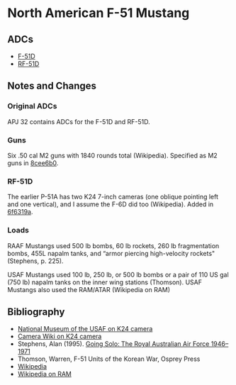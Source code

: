 # North American F-51 Mustang

## ADCs

- [F-51D](F-51D.json)
- [RF-51D](RF-51D.json)

## Notes and Changes

### Original ADCs

APJ 32 contains ADCs for the F-51D and RF-51D.

### Guns

Six .50 cal M2 guns with 1840 rounds total (Wikipedia). Specified as M2 guns in [8cee6b0](https://github.com/alanwatsonforster/apxo/commit/8cee6b01a1744e54cf70e85c08d94d8a57d71be3).

### RF-51D

The earlier P-51A has two K24 7-inch cameras (one oblique pointing left and one vertical), and I assume the F-6D did too (Wikipedia). Added in [6f6319a](https://github.com/alanwatsonforster/apxo/commit/6f6319ac58eb8098d0159d2f888180dc3ee0aaea).

### Loads

RAAF Mustangs used 500 lb bombs, 60 lb rockets, 260 lb fragmentation bombs, 455L napalm tanks, and “armor piercing high-velocity rockets" (Stephens, p. 225).

USAF Mustangs used 100 lb, 250 lb, or 500 lb bombs or a pair of 110 US gal (750 lb) napalm tanks on the inner wing stations (Thomson). USAF Mustangs also used the RAM/ATAR (Wikipedia on RAM)

## Bibliography

- [National Museum of the USAF on K24 camera](https://www.nationalmuseum.af.mil/Visit/Museum-Exhibits/Fact-Sheets/Display/Article/196129/k-24-camera/)
- [Camera Wiki on K24 camera](http://camera-wiki.org/wiki/Kodak_K-24)
- Stephens, Alan (1995). [Going Solo: The Royal Australian Air Force 1946–1971](https://web.archive.org/web/20170822135528/http://airpower.airforce.gov.au/APDC/media/PDF-Files/Historical%20Publications/HIST03-Going-Solo-The-Royal-Australian-Air-Force-1946-1971.pdf)
- Thomson, Warren, F-51 Units of the Korean War, Osprey Press
- [Wikipedia](https://en.wikipedia.org/wiki/North_American_P-51_Mustang)
- [Wikipedia on RAM](https://en.wikipedia.org/wiki/Ram_(rocket))